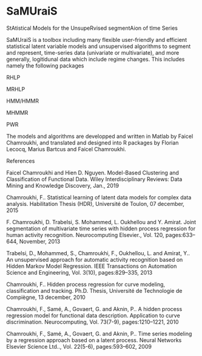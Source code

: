 # SaMUraiS
StAtistical Models for the UnsupeRvised segmentAion of tIme Series

SaMUraiS is a toolbox including many flexible user-friendly and efficient statistical latent variable models and unsupervised algorithms to segment and represent, time-series data (univariate or multivariate), and more generally, logitidunal data which include regime changes.
This includes namely the following packages

RHLP 

MRHLP 

HMM/HMMR 

MHMMR 

PWR

The models and algorithms are developped and written in Matlab by Faicel Chamroukhi, and translated and designed into R packages by Florian Lecocq, Marius Bartcus and Faicel Chamroukhi.

References

Faicel Chamroukhi and Hien D. Nguyen. Model-Based Clustering and Classification of Functional Data. Wiley Interdisciplinary Reviews: Data Mining and Knowledge Discovery, Jan., 2019

Chamroukhi, F.. Statistical learning of latent data models for complex data analysis. Habilitation Thesis (HDR), Université de Toulon, 07 december, 2015 

F. Chamroukhi, D. Trabelsi, S. Mohammed, L. Oukhellou and Y. Amirat. Joint segmentation of multivariate time series with hidden process regression for human activity recognition. Neurocomputing Elsevier., Vol. 120, pages:633–644, November, 2013

Trabelsi, D., Mohammed, S., Chamroukhi, F., Oukhellou, L. and Amirat, Y.. An unsupervised approach for automatic activity recognition based on Hidden Markov Model Regression. IEEE Transactions on Automation Science and Engineering, Vol. 3(10), pages:829–335, 2013

Chamroukhi, F.. Hidden process regression for curve modeling, classification and tracking. Ph.D. Thesis, Université de Technologie de Compiègne, 13 december, 2010

Chamroukhi, F., Samé, A., Govaert, G. and Aknin, P.. A hidden process regression model for functional data description. Application to curve discrimination. Neurocomputing, Vol. 73(7-9), pages:1210–1221, 2010

Chamroukhi, F., Samé, A., Govaert, G. and Aknin, P.. Time series modeling by a regression approach based on a latent process. Neural Networks Elsevier Science Ltd.., Vol. 22(5-6), pages:593–602, 2009

